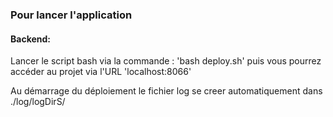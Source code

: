 ### Pour lancer l'application

#### Backend:

Lancer le script bash via la commande : 'bash deploy.sh' puis vous pourrez accéder au projet via l'URL 'localhost:8066'

Au démarrage du déploiement le fichier log se creer automatiquement dans ./log/logDirS/